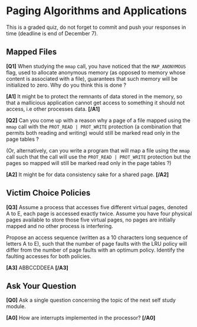 # Paging Algorithms and Applications

This is a graded quiz, do not forget to commit and push your responses in time (deadline is end of December 7).


## Mapped Files

**[Q1]** When studying the `mmap` call, you have noticed that the `MAP_ANONYMOUS` flag,
used to allocate anonymous memory (as opposed to memory whose content is associated
with a file), guarantees that such memory will be initialized to zero. Why do
you think this is done ?

**[A1]** It might be to protect the remnants of data stored in the memory, so that a mallicious application cannot get access to something it should not access, i.e other processes data. **[/A1]**


**[Q2]** Can you come up with a reason why a page of a file mapped using the `mmap` call
with the `PROT_READ | PROT_WRITE` protection (a combination that permits both reading
and writing) would still be marked read only in the page tables ?

(Or, alternatively, can you write a program that will map a file using the `mmap` call
such that the call will use the `PROT_READ | PROT_WRITE` protection but the pages
so mapped will still be marked read only in the page tables ?)

**[A2]** It might be for data consistency sake for a shared page. **[/A2]**


## Victim Choice Policies

**[Q3]** Assume a process that accesses five different virtual pages, denoted A to E, each page is accessed exactly twice.
Assume you have four physical pages available to store those five virtual pages, no pages are initially mapped and
no other process is interfering.

Propose an access sequence (written as a 10 characters long sequence of letters A to E),
such that the number of page faults with the LRU policy will differ from the number
of page faults with an optimum policy. Identify the faulting accesses for both
policies.

**[A3]** ABBCCDDEEA **[/A3]**


## Ask Your Question

**[Q0]** Ask a single question concerning the topic of the next self study module.

**[A0]** How are interrupts implemented in the processor? **[/A0]**
